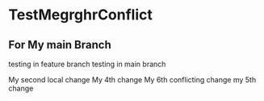 # TestMegrghrConflict
## For My main Branch
testing in feature branch
testing in main branch

My second local change
My 4th change
My 6th conflicting change
my 5th change
